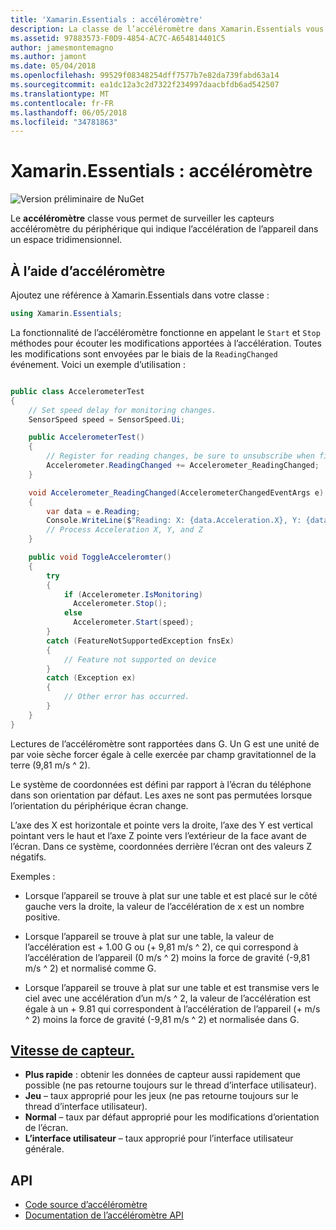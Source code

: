 ```yaml
---
title: 'Xamarin.Essentials : accéléromètre'
description: La classe de l’accéléromètre dans Xamarin.Essentials vous permet d’analyser le capteur d’accéléromètre du périphérique, ce qui indique l’accélération de l’appareil dans un espace tridimensionnel.
ms.assetid: 97883573-F0D9-4854-AC7C-A654814401C5
author: jamesmontemagno
ms.author: jamont
ms.date: 05/04/2018
ms.openlocfilehash: 99529f08348254dff7577b7e82da739fabd63a14
ms.sourcegitcommit: ea1dc12a3c2d7322f234997daacbfdb6ad542507
ms.translationtype: MT
ms.contentlocale: fr-FR
ms.lasthandoff: 06/05/2018
ms.locfileid: "34781863"
---
```

# <a name="xamarinessentials-accelerometer"></a>Xamarin.Essentials : accéléromètre

![Version préliminaire de NuGet](~/media/shared/pre-release.png)

Le **accéléromètre** classe vous permet de surveiller les capteurs accéléromètre du périphérique qui indique l’accélération de l’appareil dans un espace tridimensionnel.

## <a name="using-accelerometer"></a>À l’aide d’accéléromètre

Ajoutez une référence à Xamarin.Essentials dans votre classe :

```csharp
using Xamarin.Essentials;
```

La fonctionnalité de l’accéléromètre fonctionne en appelant le `Start` et `Stop` méthodes pour écouter les modifications apportées à l’accélération. Toutes les modifications sont envoyées par le biais de la `ReadingChanged` événement. Voici un exemple d’utilisation :

```csharp

public class AccelerometerTest
{
    // Set speed delay for monitoring changes.
    SensorSpeed speed = SensorSpeed.Ui;

    public AccelerometerTest()
    {
        // Register for reading changes, be sure to unsubscribe when finished
        Accelerometer.ReadingChanged += Accelerometer_ReadingChanged;
    }

    void Accelerometer_ReadingChanged(AccelerometerChangedEventArgs e)
    {
        var data = e.Reading;
        Console.WriteLine($"Reading: X: {data.Acceleration.X}, Y: {data.Acceleration.Y}, Z: {data.Acceleration.Z}");
        // Process Acceleration X, Y, and Z
    }

    public void ToggleAcceleromter()
    {
        try
        {
            if (Accelerometer.IsMonitoring)
              Accelerometer.Stop();
            else
              Accelerometer.Start(speed);
        }
        catch (FeatureNotSupportedException fnsEx)
        {
            // Feature not supported on device
        }
        catch (Exception ex)
        {
            // Other error has occurred.
        }
    }
}
```

Lectures de l’accéléromètre sont rapportées dans G. Un G est une unité de par voie sèche forcer égale à celle exercée par champ gravitationnel de la terre (9,81 m/s ^ 2).

Le système de coordonnées est défini par rapport à l’écran du téléphone dans son orientation par défaut. Les axes ne sont pas permutées lorsque l’orientation du périphérique écran change.

L’axe des X est horizontale et pointe vers la droite, l’axe des Y est vertical pointant vers le haut et l’axe Z pointe vers l’extérieur de la face avant de l’écran. Dans ce système, coordonnées derrière l’écran ont des valeurs Z négatifs.

Exemples :

* Lorsque l’appareil se trouve à plat sur une table et est placé sur le côté gauche vers la droite, la valeur de l’accélération de x est un nombre positive.

* Lorsque l’appareil se trouve à plat sur une table, la valeur de l’accélération est + 1.00 G ou (+ 9,81 m/s ^ 2), ce qui correspond à l’accélération de l’appareil (0 m/s ^ 2) moins la force de gravité (-9,81 m/s ^ 2) et normalisé comme G.

* Lorsque l’appareil se trouve à plat sur une table et est transmise vers le ciel avec une accélération d’un m/s ^ 2, la valeur de l’accélération est égale à un + 9.81 qui correspondent à l’accélération de l’appareil (+ m/s ^ 2) moins la force de gravité (-9,81 m/s ^ 2) et normalisée dans G. 

## <a name="sensor-speedxrefxamarinessentialssensorspeed"></a>[Vitesse de capteur.](xref:Xamarin.Essentials.SensorSpeed)

- **Plus rapide** : obtenir les données de capteur aussi rapidement que possible (ne pas retourne toujours sur le thread d’interface utilisateur).
- **Jeu** – taux approprié pour les jeux (ne pas retourne toujours sur le thread d’interface utilisateur).
- **Normal** – taux par défaut approprié pour les modifications d’orientation de l’écran.
- **L’interface utilisateur** – taux approprié pour l’interface utilisateur générale.

## <a name="api"></a>API

- [Code source d’accéléromètre](https://github.com/xamarin/Essentials/tree/master/Xamarin.Essentials/Accelerometer)
- [Documentation de l’accéléromètre API](xref:Xamarin.Essentials.Accelerometer)
